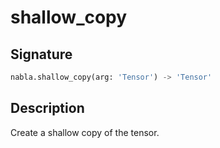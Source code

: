 # shallow_copy

## Signature

```python
nabla.shallow_copy(arg: 'Tensor') -> 'Tensor'
```

## Description

Create a shallow copy of the tensor.
